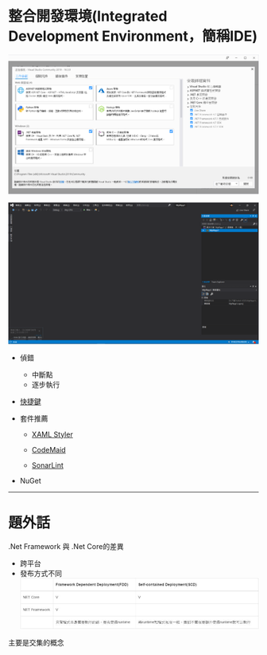 # 整合開發環境(Integrated Development Environment，簡稱IDE)

![](2020-02-19-00-07-39.png)

![](2020-02-19-00-24-58.png)

- 偵錯
  - 中斷點
  - 逐步執行

- [快捷鍵](https://dotblogs.com.tw/asdtey/2009/10/06/10924)

- 套件推薦
  - [XAML Styler](https://marketplace.visualstudio.com/items?itemName=TeamXavalon.XAMLStyler) 

  - [CodeMaid](https://marketplace.visualstudio.com/items?itemName=SteveCadwallader.CodeMaid)

  - [SonarLint](https://marketplace.visualstudio.com/items?itemName=SonarSource.SonarLintforVisualStudio2019)


- NuGet

---
# 題外話

.Net Framework 與 .Net Core的差異

- 跨平台
- 發布方式不同
![](2020-02-23-23-15-24.png)

主要是交集的概念

